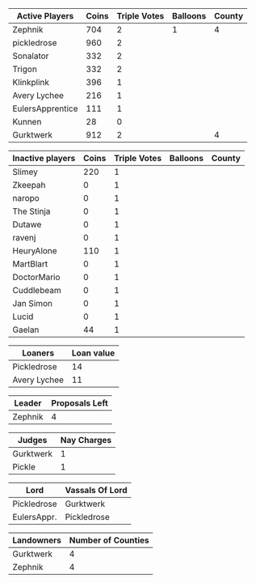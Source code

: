 | Active Players  | Coins | Triple Votes | Balloons | County |
|-----------------|-------|--------------|----------|--------|
| Zephnik         |  704  |2             |1         |  4     |
| pickledrose     |  960  |2             |          |        |
| Sonalator       | 332   |2             |          |        |
| Trigon          |332    |2             |          |        |
| Klinkplink      |396    | 1            |          |        |
| Avery Lychee    |   216 |   1          |          |        |
| EulersApprentice|111    |    1         |          |        |
| Kunnen          |   28  |     0        |          |        |
|  Gurktwerk      | 912   |2             |          |4       |

|Inactive players| Coins | Triple Votes | Balloons | County |
|----------------|-------|--------------|----------|--------|
| Slimey         | 220   |1             |          |        |
| Zkeepah        |   0   |  1           |          |        |
| naropo         |  0    | 1            |          |        |
| The Stinja     | 0     |   1          |          |        |
| Dutawe         |  0    |    1         |          |        |
| ravenj         |   0   |     1        |          |        |
| HeuryAlone     | 110   | 1            |          |        |
| MartBlart      |  0    |1             |          |        |
| DoctorMario    |    0  | 1            |          |        |
| Cuddlebeam     | 0     |  1           |          |        |
| Jan Simon      | 0     |   1          |          |        |
| Lucid          | 0     |    1         |          |        |
|Gaelan          |   44  |     1        |          |        |

|Loaners     |Loan value |
|------------|-----------|
|Pickledrose |    14     |
|Avery Lychee|    11     |

|Leader      |Proposals Left|
|------------|--------------|
|Zephnik     |4             |

|Judges     |Nay Charges|
|-----------|-----------|
|Gurktwerk  |1          |
|Pickle     |1          |

|Lord       | Vassals Of Lord|
|-----------|----------------|
|Pickledrose|Gurktwerk       |
|EulersAppr.|Pickledrose     |

|Landowners | Number of Counties |
|-----------|--------------------|
|Gurktwerk  |4                   |
|Zephnik    |4                   |

